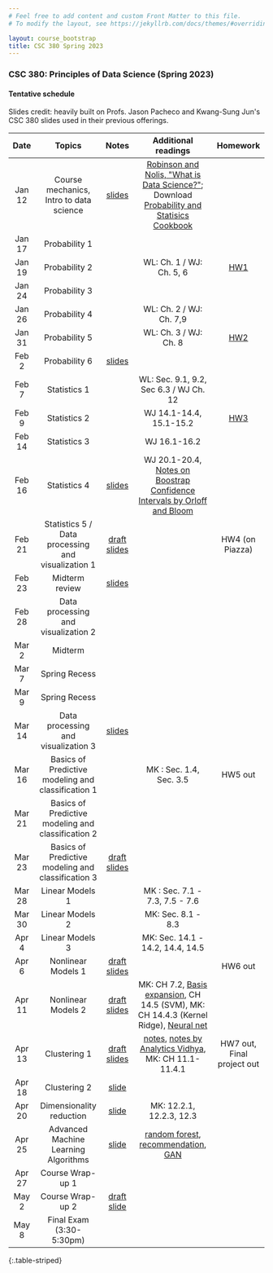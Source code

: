 ```yaml
---
# Feel free to add content and custom Front Matter to this file.
# To modify the layout, see https://jekyllrb.com/docs/themes/#overriding-theme-defaults

layout: course_bootstrap
title: CSC 380 Spring 2023
---
```


### CSC 380: Principles of Data Science (Spring 2023)

#### Tentative schedule

Slides credit: heavily built on Profs. Jason Pacheco and Kwang-Sung Jun's CSC 380 slides used in their previous offerings. 

|  Date  |                       Topics                       |                                              Notes                                              |                                                                                                                             Additional readings                                                                                                                             |                             Homework                             |
|:------:|:--------------------------------------------------:|:-----------------------------------------------------------------------------------------------:|:---------------------------------------------------------------------------------------------------------------------------------------------------------------------------------------------------------------------------------------------------------------------------:|:----------------------------------------------------------------:|
| Jan 12 |      Course mechanics, Intro to data science       |         [slides](https://zcc1307.github.io/csc380-sp23/Slides/23s380%2001%20intro.pdf)          |                                      [Robinson and Nolis, "What is Data Science?"](http://www.pachecoj.com/courses/csc380_fall21/doc/what_is_data_science.pdf); Download [Probability and Statisics Cookbook](http://statistics.zone/)                                      |                                                                  | 
| Jan 17 |                   Probability 1                    |                                                                                                 |                                                                                                                                                                                                                                                                             |                                                                  | 
| Jan 19 |                   Probability 2                    |                                                                                                 |                                                                                                                          WL: Ch. 1 / WJ: Ch. 5, 6                                                                                                                           | [HW1](https://zcc1307.github.io/csc380-sp23/hws/CSC_380_HW1.pdf) | 
| Jan 24 |                   Probability 3                    |                                                                                                 |                                                                                                                                                                                                                                                                             |                                                                  |  | 
| Jan 26 |                   Probability 4                    |                                                                                                 |                                                                                                                           WL: Ch. 2 / WJ: Ch. 7,9                                                                                                                           |                                                                  |  | 
| Jan 31 |                   Probability 5                    |                                                                                                 |                                                                                                                            WL: Ch. 3 / WJ: Ch. 8                                                                                                                            | [HW2](https://zcc1307.github.io/csc380-sp23/hws/CSC_380_HW2.pdf) |  | 
| Feb 2  |                   Probability 6                    |   [slides](https://zcc1307.github.io/csc380-sp23/Slides/23s380%2002%20probability_draft.pdf)    |                                                                                                                                                                                                                                                                             |                                                                  |  | 
| Feb 7  |                    Statistics 1                    |                                                                                                 |                                                                                                                   WL: Sec. 9.1, 9.2, Sec 6.3 / WJ Ch. 12                                                                                                                    |                                                                  |  | 
| Feb 9  |                    Statistics 2                    |                                                                                                 |                                                                                                                           WJ 14.1-14.4, 15.1-15.2                                                                                                                           | [HW3](https://zcc1307.github.io/csc380-sp23/hws/CSC_380_HW3.pdf) | 
| Feb 14 |                    Statistics 3                    |                                                                                                 |                                                                                                                                WJ 16.1-16.2                                                                                                                                 |                                                                  | 
| Feb 16 |                    Statistics 4                    |    [slides](https://zcc1307.github.io/csc380-sp23/Slides/23s380%2003%20statistics_draft.pdf)    |                                                                       WJ 20.1-20.4, [Notes on Boostrap Confidence Intervals by Orloff and Bloom](https://math.mit.edu/~dav/05.dir/class24-prep-a.pdf)                                                                       |                                                                  | 
| Feb 21 | Statistics 5 / Data processing and visualization 1 |    [draft slides](https://zcc1307.github.io/csc380-sp23/Slides/23s380%2004%20data_draft.pdf)    |                                                                                                                                                                                                                                                                             |                         HW4 (on Piazza)                          | 
| Feb 23 |                   Midterm review                   |       [slides](https://zcc1307.github.io/csc380-sp23/Slides/23s380%20midterm_review.pdf)        |                                                                                                                                                                                                                                                                             |                                                                  | 
| Feb 28 |        Data processing and visualization 2         |                                                                                                 |                                                                                                                                                                                                                                                                             |                                                                  | 
| Mar 2  |                      Midterm                       |                                                                                                 |                                                                                                                                                                                                                                                                             |                                                                  | 
| Mar 7  |                   Spring Recess                    |                                                                                                 |                                                                                                                                                                                                                                                                             |                                                                  | 
| Mar 9  |                   Spring Recess                    |                                                                                                 |                                                                                                                                                                                                                                                                             |                                                                  | 
| Mar 14 |        Data processing and visualization 3         |          [slides](https://zcc1307.github.io/csc380-sp23/Slides/23s380%2004%20data.pdf)          |                                                                                                                                                                                                                                                                             |                                                                  | 
| Mar 16 | Basics of Predictive modeling and classification 1 |                                                                                                 |                                                                                                                           MK : Sec. 1.4, Sec. 3.5                                                                                                                           |                             HW5 out                              | 
| Mar 21 | Basics of Predictive modeling and classification 2 |                                                                                                 |                                                                                                                                                                                                                                                                             |                                                                  | 
| Mar 23 | Basics of Predictive modeling and classification 3 |  [draft slides](https://zcc1307.github.io/csc380-sp23/Slides/23s380%2006%20mlintro_draft.pdf)   |                                                                                                                                                                                                                                                                             |                                                                  | 
| Mar 28 |                  Linear Models 1                   |                                                                                                 |                                                                                                                       MK : Sec. 7.1 - 7.3, 7.5 - 7.6                                                                                                                        |                                                                  | 
| Mar 30 |                  Linear Models 2                   |                                                                                                 |                                                                                                                             MK: Sec. 8.1 - 8.3                                                                                                                              |                                                                  | 
| Apr 4  |                  Linear Models 3                   |                                                                                                 |                                                                                                                      MK: Sec. 14.1 - 14.2, 14.4, 14.5                                                                                                                       |                                                                  | 
| Apr 6  |                 Nonlinear Models 1                 |   [draft slides](https://zcc1307.github.io/csc380-sp23/Slides/23s380%2008%20linearmodels.pdf)   |                                                                                                                                                                                                                                                                             |                             HW6 out                              | 
| Apr 11 |                 Nonlinear Models 2                 | [draft slides](https://zcc1307.github.io/csc380-sp23/Slides/23s380%2009%20nonlinearmodels.pdf)  |                MK: CH 7.2, [Basis expansion](https://towardsdatascience.com/non-linear-regression-basis-expansion-polynomials-splines-2d7adb2cc226), CH 14.5 (SVM), MK: CH 14.4.3 (Kernel Ridge), [Neural net](https://www.youtube.com/watch?v=aircAruvnKk)                 |                                                                  | 
| Apr 13 |                    Clustering 1                    | [draft slides](https://zcc1307.github.io/csc380-sp23/Slides/23s380%20finalprojectandkmeans.pdf) |                           [notes](http://www.pachecoj.com/courses/csc380_fall21/lectures/kmeans_notes.pdf), [notes by Analytics Vidhya](https://www.analyticsvidhya.com/blog/2019/08/comprehensive-guide-k-means-clustering/), MK: CH 11.1-11.4.1                           |                    HW7 out, Final project out                    | 
| Apr 18 |                    Clustering 2                    |           [slide](https://zcc1307.github.io/csc380-sp23/Slides/23s380%2011%20gmm.pdf)           |                                                                                                                                                                                                                                                                             |                                                                  | 
| Apr 20 |              Dimensionality reduction              |      [slide](https://zcc1307.github.io/csc380-sp23/Slides/23s380%2012%20dimreduction.pdf)       |                                                                                                                          MK: 12.2.1, 12.2.3, 12.3                                                                                                                           |                                                                  | 
| Apr 25 |        Advanced Machine Learning Algorithms        |    [slide](https://zcc1307.github.io/csc380-sp23/Slides/23s380%2013%20additionalmlalgo.pdf)     | [random forest](https://developers.google.com/machine-learning/decision-forests/intro-to-decision-forests), [recommendation](https://developers.google.com/machine-learning/recommendation/collaborative/basics), [GAN](https://developers.google.com/machine-learning/gan) |                                                                  | 
| Apr 27 |                  Course Wrap-up 1                  |                                                                                                 |                                                                                                                                                                                                                                                     |                                                                  | 
| May 2  |                  Course Wrap-up 2                  |      [draft slide](https://zcc1307.github.io/csc380-sp23/Slides/23s380%2014%20wrapup.pdf)       |                                                                                                                                                                                                                                                                             |                                                                  | 
| May 8  |              Final Exam (3:30-5:30pm)              |                                                                                                 |                                                                                                                                                                                                                                                                             |                                                                  | 
{:.table-striped}
